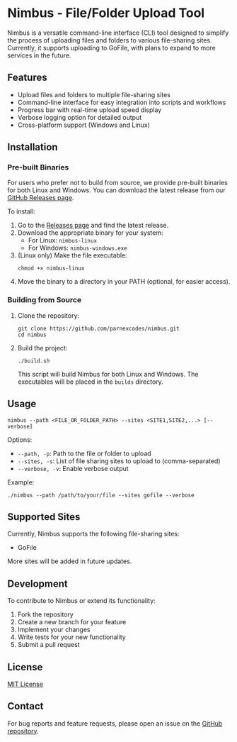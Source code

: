 # Nimbus - File/Folder Upload Tool

Nimbus is a versatile command-line interface (CLI) tool designed to simplify the process of uploading files and folders to various file-sharing sites. Currently, it supports uploading to GoFile, with plans to expand to more services in the future.

## Features

- Upload files and folders to multiple file-sharing sites
- Command-line interface for easy integration into scripts and workflows
- Progress bar with real-time upload speed display
- Verbose logging option for detailed output
- Cross-platform support (Windows and Linux)

## Installation

### Pre-built Binaries

For users who prefer not to build from source, we provide pre-built binaries for both Linux and Windows. You can download the latest release from our [GitHub Releases page](https://github.com/parnexcodes/nimbus/releases).

To install:

1. Go to the [Releases page](https://github.com/parnexcodes/nimbus/releases) and find the latest release.
2. Download the appropriate binary for your system:
   - For Linux: `nimbus-linux`
   - For Windows: `nimbus-windows.exe`
3. (Linux only) Make the file executable:
   ```
   chmod +x nimbus-linux
   ```
4. Move the binary to a directory in your PATH (optional, for easier access).

### Building from Source

1. Clone the repository:
   ```
   git clone https://github.com/parnexcodes/nimbus.git
   cd nimbus
   ```

2. Build the project:
   ```
   ./build.sh
   ```

   This script will build Nimbus for both Linux and Windows. The executables will be placed in the `builds` directory.

## Usage

```
nimbus --path <FILE_OR_FOLDER_PATH> --sites <SITE1,SITE2,...> [--verbose]
```


Options:
- `--path, -p`: Path to the file or folder to upload
- `--sites, -s`: List of file sharing sites to upload to (comma-separated)
- `--verbose, -v`: Enable verbose output

Example:

```
./nimbus --path /path/to/your/file --sites gofile --verbose
```


## Supported Sites

Currently, Nimbus supports the following file-sharing sites:

- GoFile

More sites will be added in future updates.

## Development

To contribute to Nimbus or extend its functionality:

1. Fork the repository
2. Create a new branch for your feature
3. Implement your changes
4. Write tests for your new functionality
5. Submit a pull request

## License

[MIT License](LICENSE)

## Contact

For bug reports and feature requests, please open an issue on the [GitHub repository](https://github.com/parnexcodes/nimbus).

